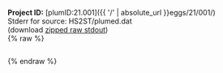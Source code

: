 **Project ID:** [plumID:21.001]({{ '/' | absolute_url }}eggs/21/001/)  
Stderr for source:  HS2ST/plumed.dat   
(download [zipped raw stdout](plumed.dat.plumed_master.stdout.txt.zip))  
{% raw %}
<pre>
</pre>
{% endraw %}
